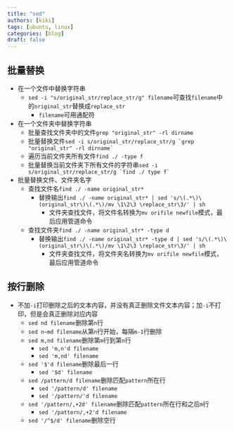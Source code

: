 ```yaml
---
title: "sed"
authors: [kiki]
tags: [ubuntu, linux]
categories: [blog]
draft: false
---
```


## 批量替换

- 在一个文件中替换字符串
  - `sed -i "s/original_str/replace_str/g" filename`可查找`filename`中的`original_str`替换成`replace_str`
    - `filename`可用通配符
- 在一个文件夹中替换字符串
  - 批量查找文件夹中的文件`grep "original_str" -rl dirname`
  - 批量替换文件```sed -i s/original_str/replace_str/g `grep "original_str" -rl dirname` ```
  - 遍历当前文件夹所有文件`find ./ -type f`
  - 批量替换当前文件夹下所有文件的字符串```sed -i s/original_str/replace_str/g `find ./ type f` ```
- 批量替换文件、文件夹名字
  - 查找文件名`find ./ -name original_str*`
    - 替换输出`find ./ -name original_str* | sed 's/\(.*\)\(original_str\)\(.*\)/mv \1\2\3 \replace_str\3/' | sh`
      - 文件夹查找文件，将文件名转换为`mv orifile newfile`模式，最后应用管道命令
  - 查找文件夹`find ./ -name original_str* -type d`
    - 替换输出`find ./ -name original_str* -type d | sed 's/\(.*\)\(original_str\)\(.*\)/mv \1\2\3 \replace_str\3/' | sh`
      - 文件夹查找文件，将文件夹名转换为`mv orifile newfile`模式，最后应用管道命令
  
## 按行删除

- 不加`-i`打印删除之后的文本内容，并没有真正删除文件文本内容；加`-i`不打印，但是会真正删除对应内容
  - `sed nd filename`删除第`n`行
  - `sed n~md filename`从第`n`行开始，每隔`m-1`行删除
  - `sed m,nd filename`删除第`m`行到第`n`行
    - `sed 'm,n'd filename`
    - `sed 'm,nd' filename`
  - `sed '$'d filename`删除最后一行
    - `sed '$d' filename`
  - `sed /pattern/d filename`删除匹配`pattern`所在行
    - `sed '/pattern/d' filename`
    - `sed '/pattern/'d filename`
  - `sed '/pattern/,+2d' filename`删除匹配`pattern`所在行和之后`m`行
    - `sed '/pattern/,+2'd filename`
  - `sed '/^$/d' filename`删除空行

